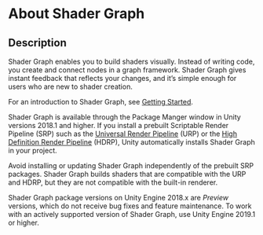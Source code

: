 # About Shader Graph

## Description

Shader Graph enables you to build shaders visually. Instead of writing code, you create and connect nodes in a graph framework. Shader Graph gives instant feedback that reflects your changes, and it’s simple enough for users who are new to shader creation.

For an introduction to Shader Graph, see [Getting Started](Getting-Started.md).

Shader Graph is available through the Package Manger window in Unity versions 2018.1 and higher. If you install a prebuilt Scriptable Render Pipeline (SRP) such as the [Universal Render Pipeline](https://docs.unity3d.com/Packages/com.unity.render-pipelines.universal@latest) (URP) or the [High Definition Render Pipeline](https://docs.unity3d.com/Packages/com.unity.render-pipelines.high-definition@latest) (HDRP), Unity automatically installs Shader Graph in your project.

Avoid installing or updating Shader Graph independently of the prebuilt SRP packages. Shader Graph builds shaders that are compatible with the URP and HDRP, but they are not compatible with the built-in renderer.

Shader Graph package versions on Unity Engine 2018.x are *Preview* versions, which do not receive bug fixes and feature maintenance. To work with an actively supported version of Shader Graph, use Unity Engine 2019.1 or higher.
